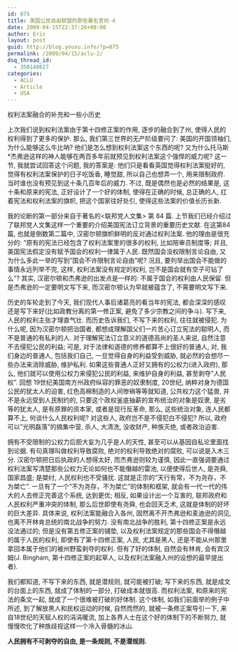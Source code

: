 ```yaml
---
id: 875
title: 美国公民自由联盟的那些著名官司-4
date: 2009-04-15T22:37:26+00:00
author: Eric
layout: post
guid: http://blog.youxu.info/?p=875
permalink: /2009/04/15/aclu-2/
dsq_thread_id:
  - 350148627
categories:
  - ACLU
  - Article
  - USA
---
```

权利法案融合的补充和一些小历史

上次我们说到权利法案由于第十四修正案的作用, 逐步的融合到了州, 使得人民的权利得到了更多的保护. 那么, 我们第三世界的无产阶级要问了: 美国的开国领袖们, 为什么能够这么牛比呐? 他们是怎么想到权利法案这个东西的呢? 又为什么托马斯*杰弗逊这样的神人能够在两百多年前就预见到权利法案这个强悍的威力呢? 这一节, 我就尝试回答这个问题, 我的答案是: 他们只是看看英国觉得权利法案挺好的, 觉得有权利法案保护的日子吃饭香, 睡觉甜, 所以自己也想弄一个, 用来限制政府. 当时谁也没有预见到这十条几百年后的威力. 不过, 既是偶然也是必然的结果是, 这十条和原来的宪法, 正好设计了一个好的体制, 使得在正确的时候, 总正确的人, 扛着宪法和权利法案的旗帜, 把这个国家往好处引, 使得这些法案的价值长历长新.

我的论断的第一部分来自于著名的<联邦党人文集> 第 84 篇. 上节我们已经介绍过了联邦党人文集这样一个重要的介绍美国宪法订立背景的重要历史文献. 在这第84篇, 也就是倒数第二篇中, 汉密尔顿旗帜鲜明的反对通过权利法案. 他的理由是很充分的: &#8220;原有的宪法已经包含了权利法案里的很多的权利, 比如陪审员制度等; 并且, 美国宪法假定没有赋予国会的权利一律属于人民. 既然国会没权限制言论自由, 又为什么多此一举的写到&#8221;国会不许限制言论自由&#8221;呢? 况且, 要列举出国会不能做的事情永远列举不完, 这样, 权利法案没有规定的权利, 岂不是国会就有空子可钻了么&#8221;? 其实, 汉密尔顿和杰弗逊的出发点是一样的: 不属于国会的权利由人民保留. 但是杰弗逊的一定要明文写下来, 而汉密尔顿认为早就被蕴含了, 不需要明文写下来.

历史的车轮走到了今天, 我们现代人事后诸葛亮的看当年的宪法, 都会深深的感叹还是写下来好(比如政教分离的第一修正案, 避免了多少宗教之间的争斗). 写下来, 人民的权利主张才理直气壮. 而历史告诉我们, 不写下来的权利, 往往就被侵犯. 为什么呢, 因为汉密尔顿把治国者, 都想成理解国父们一片苦心订立宪法的聪明人, 而不是普通的有私利的人. 对于理解宪法订立意义的道德高尚的圣人来说, 自然注意不去侵犯公民的利益; 可是, 对于法律和道德的修养都算不上很好的普通人, 对, 我们身边的普通人, 包括我们自己, 一旦觉得自身的利益受到威胁, 就必然的会想尽一些办法来消除威胁, 维护私利. 如果这些普通人正好又拥有的公权力(进入政府), 那么, 他们就可以使用公权力来侵犯公民的利益, 来维护自身的利益, 甚至剥夺&#8221;人民权&#8221;. 回想 19世纪美国南方州政府纵容的罪恶的奴隶制度, 20世纪, 纳粹对身为德国公民的犹太人的迫害, 红色高棉制造的人间惨祸等等就知道, 公共权力这个猛兽, 并不是永远受到人民制约的, 只要这个政权釜底抽薪的宣布统治的对象是奴隶, 是劣等的犹太人, 是有原罪的资本家, 或者是现行反革命, 那么, 这些统治对象, 连人民都算不上, 何谈什么人民权利呢? 对这些人, 政府岂不是不侵犯白不侵犯? 所以, 政府可以&#8221;光明磊落&#8221;的搞集中营, 杀人, 大清洗, 没收财产, 种族灭绝, 或者政治迫害.

拥有不受限制的公权力后胆大妄为几乎是人的天性, 甚至可以从基因自私论里面找到论据. 有句真理叫做权利导致腐败, 绝对的权利导致绝对的腐败, 可以说是入木三分. 汉密尔顿把日后执政的人想得太好, 而杰弗逊则较为谨慎, 因此一直强调要通过权利法案写清楚那些公权力无论如何也不能僭越的雷池, 以便使得后世人, 是尧舜, 国家昌盛; 是桀纣, 人民权利也不受骚扰. 这就是正宗的&#8221;天行有常，不为尧存，不为桀亡&#8221;. 一旦有了一个&#8221;不为尧存，不为桀亡&#8221;的体制和框架, 就会有一代一代的伟大的人去修正完善这个系统, 达到更优; 相反, 如果设计出一个互害的, 联邦政府和人民权利严重冲突的体制, 那么后世即使有尧舜, 也会回天乏术, 这就是体制的好坏的巨大差异. 具体来说, 权利法案能融合入各州, 固然离不开杰弗逊和麦迪逊的洞见, 也离不开林肯总统的南北战争的努力. 没有南北战争的胜利, 第十四修正案是永远没法通过的; 但是没有第五修正案的铺垫, 以及权利法案规定的那些国会不得僭越的属于人民的权利, 即使有了第十四修正案, 人民, 尤其是黑人, 还是不能从州那里拿回本属于他们的被州野蛮剥夺的权利. 但有了好的体制, 自然会有林肯, 会有宾汉姆(J. Bingham, 第十四修正案的起草人, 以及权利法案融入州的设想的最早提出者).

我们都知道, 不写下来的东西, 就是潜规则, 就可能被打破; 写下来的东西, 就是成文的台面上的东西, 就成了体制的一部分, 打破成本就很高. 而权利法案, 和原来的宪法的条文一起, 就成了一个很难被打破的好体制. 这个体制, 如我们前面举的例子中所述, 到了解放黑人和民权运动的时候, 自然而然的, 就被一条修正案导引一下, 来自18世纪的天赋人权的涓涓暖流, 加上各界人士在这个好的体制下的不断努力, 就慢慢吹化了种族歧视这样一个冷入骨髓的冰山.

**人民拥有不可剥夺的自由, 是一条规则, 不是潜规则.**